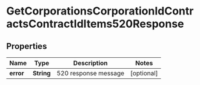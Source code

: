 
# GetCorporationsCorporationIdContractsContractIdItems520Response

## Properties
Name | Type | Description | Notes
------------ | ------------- | ------------- | -------------
**error** | **String** | 520 response message |  [optional]



